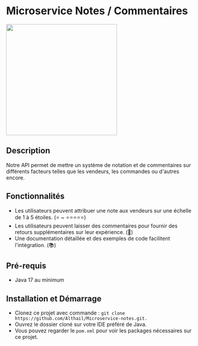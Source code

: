 # Microservice Notes / Commentaires
<img src="https://github.com/Althail/Microservice-notes/assets/93679283/737ce687-528e-4853-b505-52a20504523f"  width="300" height="300">

## Description

Notre API permet de mettre un système de notation et de commentaires sur différents facteurs telles que les vendeurs, les commandes ou d'autres encore.

## Fonctionnalités

- Les utilisateurs peuvent attribuer une note aux vendeurs sur une échelle de 1 à 5 étoiles. (⭐ ~ ⭐⭐⭐⭐⭐)
- Les utilisateurs peuvent laisser des commentaires pour fournir des retours supplémentaires sur leur expérience. (💬)
- Une documentation détaillée et des exemples de code facilitent l'intégration. (📚)

## Pré-requis
- Java 17 au minimum


## Installation et Démarrage

- Clonez ce projet avec commande : `git clone https://github.com/Althail/Microservice-notes.git.`
- Ouvrez le dossier cloné sur votre IDE préféré de Java.
- Vous pouvez regarder le `pom.xml` pour voir les packages nécessaires sur ce projet.
